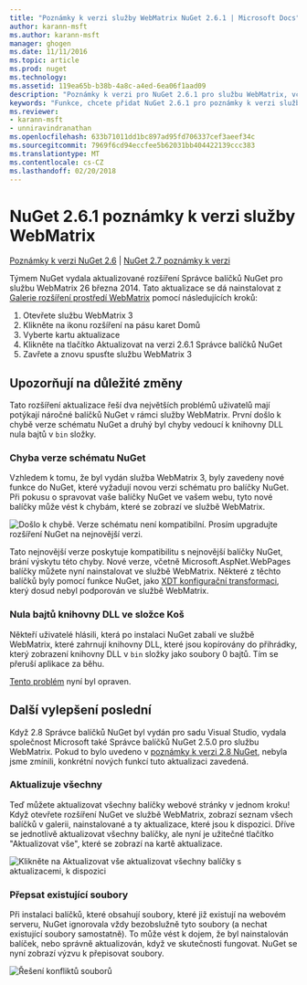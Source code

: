 ```yaml
---
title: "Poznámky k verzi služby WebMatrix NuGet 2.6.1 | Microsoft Docs"
author: karann-msft
ms.author: karann-msft
manager: ghogen
ms.date: 11/11/2016
ms.topic: article
ms.prod: nuget
ms.technology: 
ms.assetid: 119ea65b-b38b-4a8c-a4ed-6ea06f1aad09
description: "Poznámky k verzi pro NuGet 2.6.1 pro službu WebMatrix, včetně známé problémy, opravy chyb, přidaných funkcí a chcete."
keywords: "Funkce, chcete přidat NuGet 2.6.1 pro poznámky k verzi služby WebMatrix, opravy chyb, známé problémy"
ms.reviewer:
- karann-msft
- unniravindranathan
ms.openlocfilehash: 633b71011dd1bc897ad95fd706337cef3aeef34c
ms.sourcegitcommit: 7969f6cd94eccfee5b62031bb404422139ccc383
ms.translationtype: MT
ms.contentlocale: cs-CZ
ms.lasthandoff: 02/20/2018
---
```

# <a name="nuget-261-for-webmatrix-release-notes"></a>NuGet 2.6.1 poznámky k verzi služby WebMatrix

[Poznámky k verzi NuGet 2.6](../release-notes/nuget-2.6.md) | [NuGet 2.7 poznámky k verzi](../release-notes/nuget-2.7.md)

Týmem NuGet vydala aktualizované rozšíření Správce balíčků NuGet pro službu WebMatrix 26 března 2014.  Tato aktualizace se dá nainstalovat z [Galerie rozšíření prostředí WebMatrix](https://blogs.iis.net/webmatrix/retiring-the-webmatrix-extensions-gallery) pomocí následujících kroků:

1. Otevřete službu WebMatrix 3
1. Klikněte na ikonu rozšíření na pásu karet Domů
1. Vyberte kartu aktualizace
1. Klikněte na tlačítko Aktualizovat na verzi 2.6.1 Správce balíčků NuGet
1. Zavřete a znovu spusťte službu WebMatrix 3

## <a name="notable-changes"></a>Upozorňují na důležité změny

Tato rozšíření aktualizace řeší dva největších problémů uživatelů mají potýkají náročné balíčků NuGet v rámci služby WebMatrix.  První došlo k chybě verze schématu NuGet a druhý byl chyby vedoucí k knihovny DLL nula bajtů v `bin` složky.

### <a name="nuget-schema-version-error"></a>Chyba verze schématu NuGet

Vzhledem k tomu, že byl vydán služba WebMatrix 3, byly zavedeny nové funkce do NuGet, které vyžadují novou verzi schématu pro balíčky NuGet.  Při pokusu o spravovat vaše balíčky NuGet ve vašem webu, tyto nové balíčky může vést k chybám, které se zobrazí ve službě WebMatrix.

![Došlo k chybě. Verze schématu není kompatibilní. Prosím upgradujte rozšíření NuGet na nejnovější verzi.](./media/NuGet-2.8/webmatrix-schema-version.png)

Tato nejnovější verze poskytuje kompatibilitu s nejnovější balíčky NuGet, brání výskytu této chyby. Nové verze, včetně Microsoft.AspNet.WebPages balíčky můžete nyní nainstalovat ve službě WebMatrix.  Některé z těchto balíčků byly pomocí funkce NuGet, jako [XDT konfigurační transformaci](../release-notes/nuget-2.6.md#xdt), který dosud nebyl podporován ve službě WebMatrix.

### <a name="zero-byte-dlls-in-bin-folder"></a>Nula bajtů knihovny DLL ve složce Koš

Někteří uživatelé hlásili, která po instalaci NuGet zabalí ve službě WebMatrix, které zahrnují knihovny DLL, které jsou kopírovány do přihrádky, který zobrazení knihovny DLL v `bin` složky jako soubory 0 bajtů.  Tím se přeruší aplikace za běhu.

[Tento problém](https://nuget.codeplex.com/workitem/4060) nyní byl opraven.

## <a name="other-recent-improvements"></a>Další vylepšení poslední

Když 2.8 Správce balíčků NuGet byl vydán pro sadu Visual Studio, vydala společnost Microsoft také Správce balíčků NuGet 2.5.0 pro službu WebMatrix.  Pokud to bylo uvedeno v [poznámky k verzi 2.8 NuGet](../release-notes/nuget-2.8.md#webmatrix-nuget-client-updates), nebyla jsme zmínili, konkrétní nových funkcí tuto aktualizaci zavedená.

### <a name="update-all"></a>Aktualizuje všechny

Teď můžete aktualizovat všechny balíčky webové stránky v jednom kroku!  Když otevřete rozšíření NuGet ve službě WebMatrix, zobrazí seznam všech balíčků v galerii, nainstalované a ty aktualizace, které jsou k dispozici.  Dříve se jednotlivě aktualizovat všechny balíčky, ale nyní je užitečné tlačítko "Aktualizovat vše", které se zobrazí na kartě aktualizace.

![Klikněte na Aktualizovat vše aktualizovat všechny balíčky s aktualizacemi, k dispozici](./media/NuGet-2.8/webmatrix-update-all.png)

### <a name="overwrite-existing-files"></a>Přepsat existující soubory

Při instalaci balíčků, které obsahují soubory, které již existují na webovém serveru, NuGet ignorovala vždy bezobslužně tyto soubory (a nechat existující soubory samostatně).  To může vést k dojem, že byl nainstalován balíček, nebo správně aktualizován, když ve skutečnosti fungovat.  NuGet se nyní zobrazí výzvu k přepisovat soubory.

![Řešení konfliktů souborů](./media/NuGet-2.8/webmatrix-overwrite-file.png)
